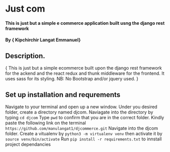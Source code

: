 # Just com
#### This is just but a simple e commerce application built usng the django rest framework 
#### By **{ Kipchirchir Langat   Emmanuel}**
## Description.
{
    This is just but a simple ecommerce built upon the django rest framework for the ackend and the react redux and thunk middleware for the frontend.
    It uses sass for its styling.
    NB: No Bootstrap and/or jquery used.
}
## Set up installation and requrements
Navigate to your terminal and open up a new window.
Under you desired folder, create a directory named djcom. 
Naviagate into the directory by typing `cd djcom`
Type `pwd` to confirm that you are in the correct folder.
Kindly paste the following link on the terminal `https://github.com/manulangat1/djcommerce.git`
Navigate into the djcom folder.
Create a vitualenv by `python3 -m virtualenv venv` then activate it by `source venv/bin/activate`
Run `pip install -r requirements.txt` to innstall project dependancies
